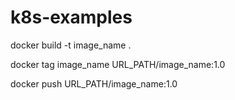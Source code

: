 # k8s-examples

docker build -t image_name .

docker tag image_name URL_PATH/image_name:1.0

docker push URL_PATH/image_name:1.0
